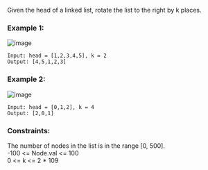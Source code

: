 Given the head of a linked list, rotate the list to the right by k places.

### Example 1:
![image](https://user-images.githubusercontent.com/61406986/219868176-09d8eee0-e669-4ce2-b21b-5d192a1324a0.png)

```
Input: head = [1,2,3,4,5], k = 2
Output: [4,5,1,2,3]
```
### Example 2:
![image](https://user-images.githubusercontent.com/61406986/219868184-54ee471b-29db-415d-8816-4357bbcb14f9.png)

```
Input: head = [0,1,2], k = 4
Output: [2,0,1]
``` 
### Constraints:

The number of nodes in the list is in the range [0, 500].<br>
-100 <= Node.val <= 100<br>
0 <= k <= 2 * 109<br>
